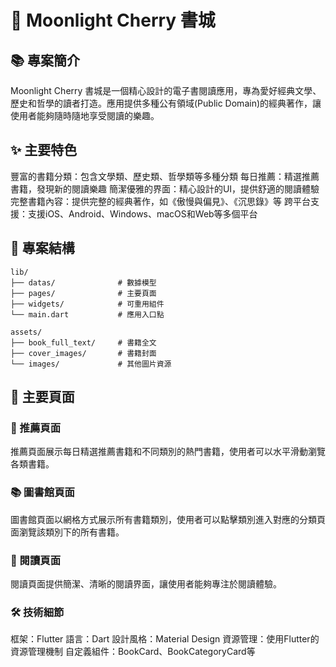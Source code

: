 # 🌙 Moonlight Cherry 書城

## 📚 專案簡介

Moonlight Cherry 書城是一個精心設計的電子書閱讀應用，專為愛好經典文學、歷史和哲學的讀者打造。應用提供多種公有領域(Public Domain)的經典著作，讓使用者能夠隨時隨地享受閱讀的樂趣。

## ✨ 主要特色
豐富的書籍分類：包含文學類、歷史類、哲學類等多種分類
每日推薦：精選推薦書籍，發現新的閱讀樂趣
簡潔優雅的界面：精心設計的UI，提供舒適的閱讀體驗
完整書籍內容：提供完整的經典著作，如《傲慢與偏見》、《沉思錄》等
跨平台支援：支援iOS、Android、Windows、macOS和Web等多個平台

## 📂 專案結構

```
lib/
├── datas/              # 數據模型
├── pages/              # 主要頁面
├── widgets/            # 可重用組件
└── main.dart           # 應用入口點

assets/
├── book_full_text/     # 書籍全文
├── cover_images/       # 書籍封面
└── images/             # 其他圖片資源
```

## 📱 主要頁面

### 📖 推薦頁面
推薦頁面展示每日精選推薦書籍和不同類別的熱門書籍，使用者可以水平滑動瀏覽各類書籍。

### 📚 圖書館頁面
圖書館頁面以網格方式展示所有書籍類別，使用者可以點擊類別進入對應的分類頁面瀏覽該類別下的所有書籍。

### 📑 閱讀頁面
閱讀頁面提供簡潔、清晰的閱讀界面，讓使用者能夠專注於閱讀體驗。

### 🛠️ 技術細節
框架：Flutter
語言：Dart
設計風格：Material Design
資源管理：使用Flutter的資源管理機制
自定義組件：BookCard、BookCategoryCard等